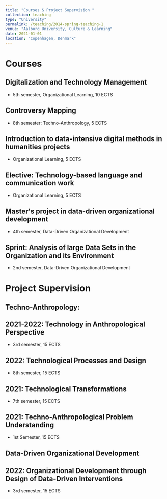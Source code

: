 ```yaml
---
title: "Courses & Project Supervision "
collection: teaching
type: "University"
permalink: /teaching/2014-spring-teaching-1
venue: "Aalborg University, Culture & Learning"
date: 2021-01-01
location: "Copenhagen, Denmark"
---
```


Courses
======

Digitalization and Technology Management
------
* 5th semester, Organizational Learning, 10 ECTS

Controversy Mapping
------
* 8th semester: Techno-Anthropology, 5 ECTS

Introduction to data-intensive digital methods in humanities projects
------
* Organizational Learning, 5 ECTS

Elective: Technology-based language and communication work
------
* Organizational Learning, 5 ECTS

Master's project in data-driven organizational development
------
* 4th semester, Data-Driven Organizational Development

Sprint: Analysis of large Data Sets in the Organization and its Environment
------
* 2nd semester, Data-Driven Organizational Development

Project Supervision
======

Techno-Anthropology:
------

2021-2022: Technology in Anthropological Perspective
------
* 3rd semester, 15 ECTS

2022: Technological Processes and Design
------
* 8th semester, 15 ECTS

2021: Technological Transformations
------
* 7th semester, 15 ECTS

2021: Techno-Anthropological Problem Understanding
------
* 1st Semester, 15 ECTS

Data-Driven Organizational Development
------

2022: Organizational Development through Design of Data-Driven Interventions
------
* 3rd semester, 15 ECTS
